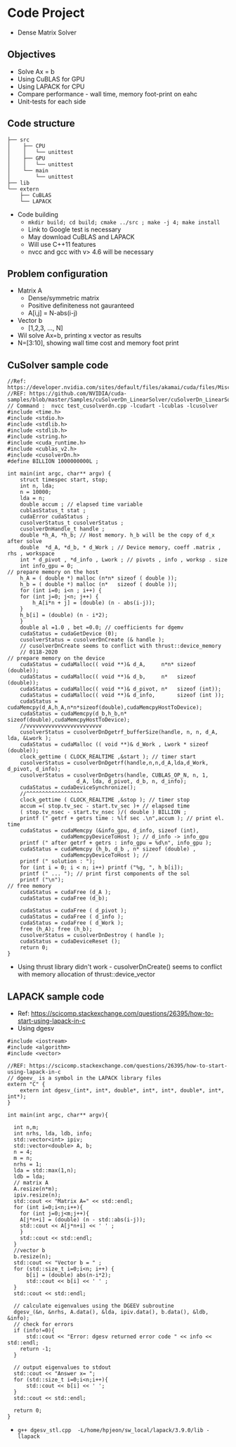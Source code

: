 # Code Project
- Dense Matrix Solver

## Objectives
- Solve Ax = b
- Using CuBLAS for GPU
- Using LAPACK for CPU
- Compare performance - wall time, memory foot-print on eahc
- Unit-tests for each side

## Code structure
```
├── src
│    ├── CPU
│    │   └── unittest
│    ├── GPU
│    │   └── unittest
│    └── main
│        └── unittest
├── lib
└── extern
    ├── CuBLAS
    └── LAPACK
```
- Code building
  - `mkdir build; cd build; cmake ../src ; make -j 4; make install`
  - Link to Google test is necessary
  - May download CuBLAS and LAPACK
  - Will use C++11 features
  - nvcc and gcc with v> 4.6 will be necessary

## Problem configuration
- Matrix A
  - Dense/symmetric matrix
  - Positive definiteness not gauranteed
  - A[i,j] = N-abs(i-j)
- Vector b
  - [1,2,3, ..., N]
- Wil solve Ax=b, printing x vector as results
- N=[3:10], showing wall time cost and memory foot print

## CuSolver sample code
```
//Ref: https://developer.nvidia.com/sites/default/files/akamai/cuda/files/Misc/mygpu.pdf
//REF: https://github.com/NVIDIA/cuda-samples/blob/master/Samples/cuSolverDn_LinearSolver/cuSolverDn_LinearSolver.cpp
// Command :  nvcc test_cusolverdn.cpp -lcudart -lcublas -lcusolver
#include <time.h>
#include <stdio.h>
#include <stdlib.h>
#include <stdlib.h>
#include <string.h>
#include <cuda_runtime.h>
#include <cublas_v2.h>
#include <cusolverDn.h>
#define BILLION 1000000000L ;

int main(int argc, char** argv) {
    struct timespec start, stop;
    int n, lda;
    n = 10000;
    lda = n;
    double accum ; // elapsed time variable
    cublasStatus_t stat ;
    cudaError cudaStatus ;
    cusolverStatus_t cusolverStatus ;
    cusolverDnHandle_t handle ;
    double *h_A, *h_b; // Host memory. h_b will be the copy of d_x after solve
    double  *d_A, *d_b, * d_Work ; // Device memory, coeff .matrix , rhs , workspace
    int * d_pivot , *d_info , Lwork ; // pivots , info , worksp . size
    int info_gpu = 0;
// prepare memory on the host
    h_A = ( double *) malloc (n*n* sizeof ( double ));
    h_b = ( double *) malloc (n*   sizeof ( double ));
    for (int i=0; i<n ; i++) {
	for (int j=0; j<n; j++) {
	    h_A[i*n + j] = (double) (n - abs(i-j));
	}
	h_b[i] = (double) (n - i*2);
    }
    double al =1.0 , bet =0.0; // coefficients for dgemv
    cudaStatus = cudaGetDevice (0);
    cusolverStatus = cusolverDnCreate (& handle );
    // cusolverDnCreate seems to conflict with thrust::device_memory
    // 0118-2020 
// prepare memory on the device
    cudaStatus = cudaMalloc(( void **)& d_A,     n*n* sizeof (double));
    cudaStatus = cudaMalloc(( void **)& d_b,     n*   sizeof (double));
    cudaStatus = cudaMalloc(( void **)& d_pivot, n*   sizeof (int));
    cudaStatus = cudaMalloc(( void **)& d_info,       sizeof (int ));
    cudaStatus = cudaMemcpy(d_A,h_A,n*n*sizeof(double),cudaMemcpyHostToDevice); 
    cudaStatus = cudaMemcpy(d_b,h_b,n*  sizeof(double),cudaMemcpyHostToDevice);
    //vvvvvvvvvvvvvvvvvvvvvvvv
    cusolverStatus = cusolverDnDgetrf_bufferSize(handle, n, n, d_A, lda, &Lwork ); 
    cudaStatus = cudaMalloc (( void **)& d_Work , Lwork * sizeof (double));
    clock_gettime ( CLOCK_REALTIME ,&start ); // timer start
    cusolverStatus = cusolverDnDgetrf(handle,n,n,d_A,lda,d_Work, d_pivot, d_info);
    cusolverStatus = cusolverDnDgetrs(handle, CUBLAS_OP_N, n, 1,
				      d_A, lda, d_pivot, d_b, n, d_info);
    cudaStatus = cudaDeviceSynchronize();
    //^^^^^^^^^^^^^^^^^^
    clock_gettime ( CLOCK_REALTIME ,&stop ); // timer stop
    accum =( stop.tv_sec - start.tv_sec )+ // elapsed time
	( stop.tv_nsec - start.tv_nsec )/( double ) BILLION ;
    printf (" getrf + getrs time : %lf sec .\n",accum ); // print el. time
    cudaStatus = cudaMemcpy (&info_gpu, d_info, sizeof (int),
			     cudaMemcpyDeviceToHost ); // d_info -> info_gpu
    printf (" after getrf + getrs : info_gpu = %d\n", info_gpu );
    cudaStatus = cudaMemcpy (h_b, d_b , n* sizeof (double) ,
			     cudaMemcpyDeviceToHost ); // 
    printf (" solution : ");
    for (int i = 0; i < n; i++) printf ("%g, ", h_b[i]);
    printf (" ... "); // print first components of the sol
    printf ("\n");
// free memory
    cudaStatus = cudaFree (d_A );
    cudaStatus = cudaFree (d_b);

    cudaStatus = cudaFree ( d_pivot );
    cudaStatus = cudaFree ( d_info );
    cudaStatus = cudaFree ( d_Work );
    free (h_A); free (h_b); 
    cusolverStatus = cusolverDnDestroy ( handle );
    cudaStatus = cudaDeviceReset ();
    return 0;
}
```
- Using thrust library didn't work - cusolverDnCreate() seems to conflict with memory allocation of thrust::device_vector

## LAPACK sample code
- Ref: https://scicomp.stackexchange.com/questions/26395/how-to-start-using-lapack-in-c
- Using dgesv

```
#include <iostream>
#include <algorithm>
#include <vector>

//REF: https://scicomp.stackexchange.com/questions/26395/how-to-start-using-lapack-in-c
// dgeev_ is a symbol in the LAPACK library files
extern "C" {
    extern int dgesv_(int*, int*, double*, int*, int*, double*, int*, int*);
}

int main(int argc, char** argv){

  int n,m;
  int nrhs, lda, ldb, info;
  std::vector<int> ipiv;
  std::vector<double> A, b;
  n = 4;
  m = n;
  nrhs = 1;
  lda = std::max(1,n);
  ldb = lda;
  // matrix A
  A.resize(n*m);
  ipiv.resize(n);
  std::cout << "Matrix A=" << std::endl;
  for (int i=0;i<n;i++){
    for (int j=0;j<m;j++){
	A[j*n+i] = (double) (n - std::abs(i-j));
	std::cout << A[j*n+i] << ' ' ;
    }
    std::cout << std::endl;
  }
  //vector b
  b.resize(n);
  std::cout << "Vector b = " ;
  for (std::size_t i=0;i<n; i++) {
      b[i] = (double) abs(n-i*2);
      std::cout << b[i] << ' ' ;
  }
  std::cout << std::endl;
  
  // calculate eigenvalues using the DGEEV subroutine
  dgesv_(&n, &nrhs, A.data(), &lda, ipiv.data(), b.data(), &ldb, &info);
  // check for errors
  if (info!=0){
      std::cout << "Error: dgesv returned error code " << info << std::endl;
    return -1;
  }

  // output eigenvalues to stdout
  std::cout << "Answer x= ";
  for (std::size_t i=0;i<n;i++){
      std::cout << b[i] << ' ';
  }
  std::cout << std::endl;

  return 0;
}
```
- `g++ dgesv_stl.cpp  -L/home/hpjeon/sw_local/lapack/3.9.0/lib -llapack`
